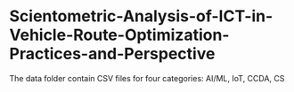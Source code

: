 # Scientometric-Analysis-of-ICT-in-Vehicle-Route-Optimization-Practices-and-Perspective
The data folder contain CSV files for four categories: AI/ML, IoT, CCDA, CS
